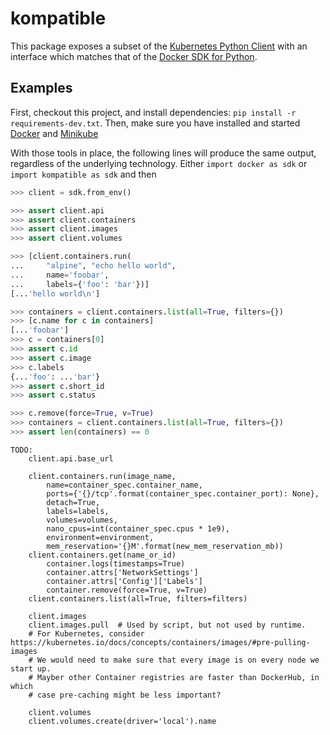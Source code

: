 # kompatible

This package exposes a subset of the
[Kubernetes Python Client](https://github.com/kubernetes-client/python/)
with an interface which matches that of the
[Docker SDK for Python](https://docker-py.readthedocs.io/en/stable/).

## Examples

First, checkout this project, and install dependencies:
`pip install -r requirements-dev.txt`.
Then, make sure you have installed and started
[Docker](https://docs.docker.com/docker-for-mac/install/)
and [Minikube](https://kubernetes.io/docs/tutorials/hello-minikube/#create-a-minikube-cluster)

With those tools in place, the following lines will produce the same output,
regardless of the underlying technology. Either `import docker as sdk`
or `import kompatible as sdk` and then

```python
>>> client = sdk.from_env()

>>> assert client.api
>>> assert client.containers
>>> assert client.images
>>> assert client.volumes

>>> [client.containers.run(
...     "alpine", "echo hello world",
...     name='foobar',
...     labels={'foo': 'bar'})]
[...'hello world\n']

>>> containers = client.containers.list(all=True, filters={})
>>> [c.name for c in containers]
[...'foobar']
>>> c = containers[0]
>>> assert c.id
>>> assert c.image
>>> c.labels
{...'foo': ...'bar'}
>>> assert c.short_id
>>> assert c.status

>>> c.remove(force=True, v=True)
>>> containers = client.containers.list(all=True, filters={})
>>> assert len(containers) == 0

```


```
TODO:
    client.api.base_url
    
    client.containers.run(image_name,
        name=container_spec.container_name,
        ports={'{}/tcp'.format(container_spec.container_port): None},
        detach=True,
        labels=labels,
        volumes=volumes,
        nano_cpus=int(container_spec.cpus * 1e9),
        environment=environment,
        mem_reservation='{}M'.format(new_mem_reservation_mb))
    client.containers.get(name_or_id)
        container.logs(timestamps=True)
        container.attrs['NetworkSettings']
        container.attrs['Config']['Labels']
        container.remove(force=True, v=True)
    client.containers.list(all=True, filters=filters)
    
    client.images
    client.images.pull  # Used by script, but not used by runtime.
    # For Kubernetes, consider https://kubernetes.io/docs/concepts/containers/images/#pre-pulling-images
    # We would need to make sure that every image is on every node we start up.
    # Mayber other Container registries are faster than DockerHub, in which
    # case pre-caching might be less important?
    
    client.volumes
    client.volumes.create(driver='local').name
```